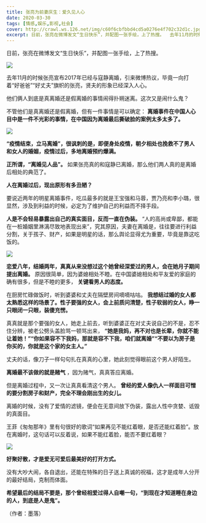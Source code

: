 ```yaml
---
title: 张亮为前妻庆生：爱久见人心
date: 2020-03-30
tags: [情感,娱乐,影视,社会]
cover: http://crawl.ws.126.net/img/c60f6cbfbbd4cd5a0276e4f702c32d1c.jpg
excerpt: 日前，张亮在微博发文“生日快乐”，并配图一张手绘，上了热搜。  去年11月的时候张亮宣布201
---
```

日前，张亮在微博发文“生日快乐”，并配图一张手绘，上了热搜。

![](http://crawl.ws.126.net/img/c60f6cbfbbd4cd5a0276e4f702c32d1c.jpg)  

去年11月的时候张亮宣布2017年已经与寇静离婚，引来微博热议，毕竟一向打着“好爸爸”“好丈夫”旗帜的张亮，贤夫的形象已经深入人心。

他们俩人到底是真离婚还是假离婚的事情闹得扑朔迷离。这次又是闹什么鬼？

不管他们是真离婚还是假离婚，但有一件事情是可以确定： **离婚事件在中国人心目中是一件不光彩的事情，在中国因为离婚最后撕破脸的案例太多太多了。**

![](http://crawl.ws.126.net/img/ade6928465f24754defb8fe75e080119.jpg)  

**“疫情结束，立马离婚”，很讽刺的是，即便身处疫情，朝夕相处也挽救不了男人和女人的婚姻，疫情过后，多地离婚预约爆满。**

**正所谓，“离婚见人品”。** 如果张亮真的和寇静已离婚，那么他们两人真的是离婚后相处的典范了。

**人在离婚过后，现出原形有多丑陋？**

要说近两年的明星离婚事件，吃瓜最多的就是王宝强和马蓉，贾乃亮和李小璐，很显然，涉及到利益的时候，必定为了维护自己的利益而不择手段。

**人是不会轻易暴露出自己的真实面目，反而一直在伪装。**
“人的高尚或卑鄙，都能在一桩婚姻里淋漓尽致地表现出来”，究其原因，夫妻在离婚是，往往要进行利益分割，关于孩子、财产，如果是明星的话，那么舆论显得尤为重要，毕竟是靠这吃饭的。

![](http://crawl.ws.126.net/img/d10a97d290de6512d150bc72d8872966.jpg)  

**恋爱八年，结婚两年，真真从来没想过这个她曾经深爱过的男人，会在她月子期间提出离婚。**
原因很简单，因为婆媳相处不睦。在中国婆媳相处和平友爱的家庭的确有很多，但是不睦的更多， **关键看男人的态度。**

在厨房忙碌做饭时，听到婆婆和丈夫在隔壁房间嘀嘀咕咕。
**我想结过婚的女人都太熟悉这样的场景了。性子要强的女人，会上前质问清楚，性子软弱的女人，睁一只眼闭一只眼，装傻充愣。**

真真就是那个要强的女人，她走上前去，听到婆婆正在对丈夫说自己的不是，忍不住分辨，被老公劈头盖脸骂一顿骂出来，
**“她是我妈，再不对也是长辈，你就不能让着她！”“你如果容不下我妈，那就是容不下我，咱们就离婚”“不要以为房子是你买的，你就是这个家的女主人。”**

丈夫的话，像刀子一样句句扎在真真的心里，她此刻觉得眼前这个男人好陌生。

**离婚最不该做的就是赌气** ，因为赌气，真真答应离婚。

但是离婚过程中，又一次让真真看清这个男人。 **曾经的爱人像仇人一样面目可憎的要分割房子和财产，完全不理会刚出生的女儿。**

离婚的时候，没有了爱情的滤镜，便会在无意间放下伪装，露出人性中贪婪、诋毁的真面目。

王菲《匆匆那年》里有句很好的歌词“如果再见不能红着眼，是否还能红着脸”。放在离婚时，这句话可以反着说，如果不能红着脸，能否不要红着眼？

![](http://crawl.ws.126.net/img/8c05cc0f2512b58b0a3f70f725c41b20.jpg)  

**好聚好散，才是爱无可爱后最美好的打开方式。**

没有大吵大闹，各自退出，还能在特殊的日子送上真诚的祝福，这才是成年人分开的最好结局，克制而体面。

**希望最后的结局不要是，那个曾经相爱过得人自嘲一句，“到现在才知道睡在身边的人，到底是人是鬼”。**

（作者：墨落）

